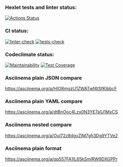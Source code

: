 ### Hexlet tests and linter status:

[![Actions Status](https://github.com/devilus/frontend-project-lvl2/workflows/hexlet-check/badge.svg)](https://github.com/devilus/frontend-project-lvl2/actions)

### CI status:

[![linter-check](https://github.com/devilus/frontend-project-lvl2/actions/workflows/linter-check.yml/badge.svg?branch=main)](https://github.com/devilus/frontend-project-lvl2/actions/workflows/linter-check.yml)
[![tests-check](https://github.com/devilus/frontend-project-lvl2/actions/workflows/tests-check.yml/badge.svg?branch=main)](https://github.com/devilus/frontend-project-lvl2/actions/workflows/tests-check.yml)

### Codeclimate status:

[![Maintainability](https://api.codeclimate.com/v1/badges/911ca129c988c9293865/maintainability)](https://codeclimate.com/github/devilus/frontend-project-lvl2/maintainability)
[![Test Coverage](https://api.codeclimate.com/v1/badges/911ca129c988c9293865/test_coverage)](https://codeclimate.com/github/devilus/frontend-project-lvl2/test_coverage)

### Asciinema plain JSON compare

https://asciinema.org/a/HIORmgzU1ZWATwf4tSfKlbbcF

### Asciinema plain YAML compare

https://asciinema.org/a/dtBnOoc4Lzx0N3YE7a1J1MxCS

### Asciinema nested compare

https://asciinema.org/a/OuI72z8dgyZlM7gh3Dg9YTVe2

### Asciinema plain format

https://asciinema.org/a/qp557FA1IL65kSmIRW9DXGPPr
